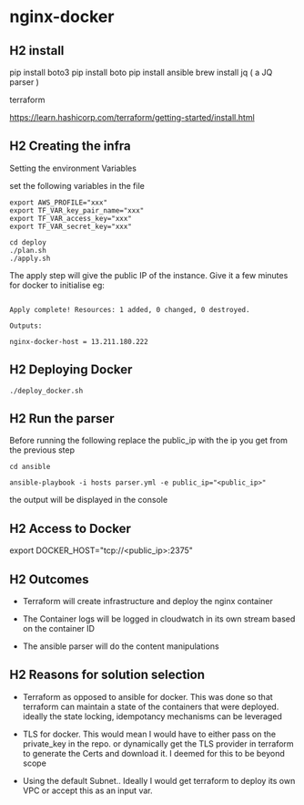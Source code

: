 # nginx-docker

## H2 install

pip install boto3
pip install boto
pip install ansible
brew install jq ( a JQ parser )

terraform

https://learn.hashicorp.com/terraform/getting-started/install.html


## H2 Creating the infra

Setting the environment Variables

set the following variables in the file
```
export AWS_PROFILE="xxx"
export TF_VAR_key_pair_name="xxx"
export TF_VAR_access_key="xxx"
export TF_VAR_secret_key="xxx"
```

 ```
 cd deploy
./plan.sh
./apply.sh
```

The apply step will give the public IP of the instance. Give it a few minutes for docker to initialise
eg:
```

Apply complete! Resources: 1 added, 0 changed, 0 destroyed.

Outputs:

nginx-docker-host = 13.211.180.222

```


## H2 Deploying Docker

```
./deploy_docker.sh

```

## H2 Run the parser
Before running the following replace the public_ip with the ip you get from the previous step

```
cd ansible

ansible-playbook -i hosts parser.yml -e public_ip="<public_ip>"

```

the output will be displayed in the console


## H2 Access to Docker

export DOCKER_HOST="tcp://<public_ip>:2375"




## H2 Outcomes

- Terraform will create infrastructure and deploy the nginx container

- The Container logs will be logged in cloudwatch in its own stream based on the container ID
- The ansible parser will do the content manipulations

## H2 Reasons for solution selection
 - Terraform as opposed to ansible for docker. This was done so that terraform can maintain a state of the containers that were deployed. ideally the state locking, idempotancy mechanisms can be leveraged

 - TLS for docker. This would mean I would have to either pass on the private_key in the repo. or dynamically get the TLS provider in terraform to generate the Certs and download it. I deemed for this to be beyond scope

 - Using the default Subnet.. Ideally I would get terraform to deploy its own VPC or accept this as an input var.
